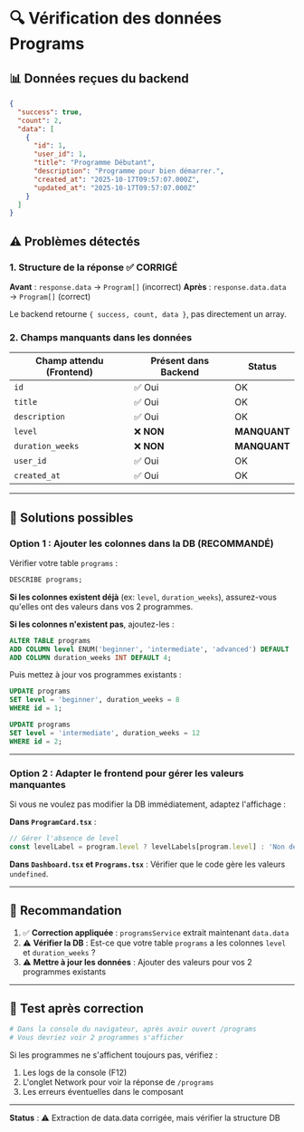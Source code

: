 # 🔍 Vérification des données Programs

## 📊 Données reçues du backend

```json
{
  "success": true,
  "count": 2,
  "data": [
    {
      "id": 1,
      "user_id": 1,
      "title": "Programme Débutant",
      "description": "Programme pour bien démarrer.",
      "created_at": "2025-10-17T09:57:07.000Z",
      "updated_at": "2025-10-17T09:57:07.000Z"
    }
  ]
}
```

## ⚠️ Problèmes détectés

### 1. Structure de la réponse ✅ CORRIGÉ
**Avant** : `response.data` → `Program[]` (incorrect)
**Après** : `response.data.data` → `Program[]` (correct)

Le backend retourne `{ success, count, data }`, pas directement un array.

### 2. Champs manquants dans les données

| Champ attendu (Frontend) | Présent dans Backend | Status |
|--------------------------|---------------------|--------|
| `id` | ✅ Oui | OK |
| `title` | ✅ Oui | OK |
| `description` | ✅ Oui | OK |
| `level` | ❌ **NON** | **MANQUANT** |
| `duration_weeks` | ❌ **NON** | **MANQUANT** |
| `user_id` | ✅ Oui | OK |
| `created_at` | ✅ Oui | OK |

---

## 🔧 Solutions possibles

### Option 1 : Ajouter les colonnes dans la DB (RECOMMANDÉ)

Vérifier votre table `programs` :

```sql
DESCRIBE programs;
```

**Si les colonnes existent déjà** (ex: `level`, `duration_weeks`), assurez-vous qu'elles ont des valeurs dans vos 2 programmes.

**Si les colonnes n'existent pas**, ajoutez-les :

```sql
ALTER TABLE programs 
ADD COLUMN level ENUM('beginner', 'intermediate', 'advanced') DEFAULT 'beginner',
ADD COLUMN duration_weeks INT DEFAULT 4;
```

Puis mettez à jour vos programmes existants :

```sql
UPDATE programs 
SET level = 'beginner', duration_weeks = 8 
WHERE id = 1;

UPDATE programs 
SET level = 'intermediate', duration_weeks = 12 
WHERE id = 2;
```

---

### Option 2 : Adapter le frontend pour gérer les valeurs manquantes

Si vous ne voulez pas modifier la DB immédiatement, adaptez l'affichage :

**Dans `ProgramCard.tsx`** :
```typescript
// Gérer l'absence de level
const levelLabel = program.level ? levelLabels[program.level] : 'Non défini';
```

**Dans `Dashboard.tsx` et `Programs.tsx`** :
Vérifier que le code gère les valeurs `undefined`.

---

## 🎯 Recommandation

1. ✅ **Correction appliquée** : `programsService` extrait maintenant `data.data`
2. ⚠️ **Vérifier la DB** : Est-ce que votre table `programs` a les colonnes `level` et `duration_weeks` ?
3. ⚠️ **Mettre à jour les données** : Ajouter des valeurs pour vos 2 programmes existants

---

## 🧪 Test après correction

```bash
# Dans la console du navigateur, après avoir ouvert /programs
# Vous devriez voir 2 programmes s'afficher
```

Si les programmes ne s'affichent toujours pas, vérifiez :
1. Les logs de la console (F12)
2. L'onglet Network pour voir la réponse de `/programs`
3. Les erreurs éventuelles dans le composant

---

**Status** : ⚠️ Extraction de data.data corrigée, mais vérifier la structure DB

